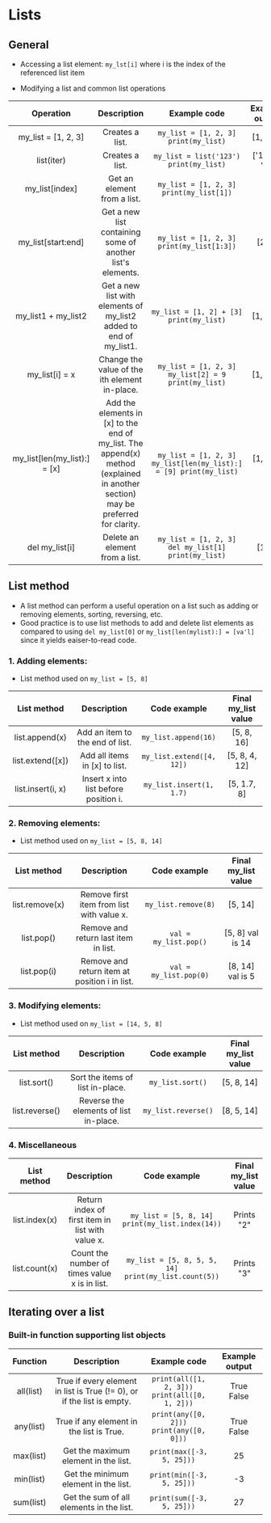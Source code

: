 # Lists

## General

* Accessing a list element: `my_lst[i]` where i is the index of the referenced list item

* Modifying a list and common list operations
  
|           Operation          |                                                            Description                                                           |                           Example code                             |  Example output |
|:----------------------------:|:--------------------------------------------------------------------------------------------------------------------------------:|:------------------------------------------------------------------:|:---------------:|
| my_list = [1, 2, 3]          | Creates a list.                                                                                                                  | `my_list = [1, 2, 3] print(my_list)`                               | [1, 2, 3]       |
| list(iter)                   | Creates a list.                                                                                                                  | `my_list = list('123') print(my_list)`                             | ['1', '2', '3'] |
| my_list[index]               | Get an element from a list.                                                                                                      | `my_list = [1, 2, 3] print(my_list[1])`                            | 2               |
| my_list[start:end]           | Get a new list containing some of another list's elements.                                                                       | `my_list = [1, 2, 3] print(my_list[1:3])`                          | [2, 3]          |
| my_list1 + my_list2          | Get a new list with elements of my_list2 added to end of my_list1.                                                               | `my_list = [1, 2] + [3]  print(my_list)`                           | [1, 2, 3]       |
| my_list[i] = x               | Change the value of the ith element in-place.                                                                                    | `my_list = [1, 2, 3] my_list[2] = 9  print(my_list)`               | [1, 2, 9]       |
| my_list[len(my_list):] = [x] | Add the elements in [x] to the end of my_list. The append(x) method (explained in another section) may be preferred for clarity. | `my_list = [1, 2, 3] my_list[len(my_list):] = [9] print(my_list)`  | [1, 2, 3, 9]    |
| del my_list[i]               | Delete an element from a list.                                                                                                   | `my_list = [1, 2, 3] del my_list[1] print(my_list)`                | [1, 3]          |


## List method

* A list method can perform a useful operation on a list such as adding or removing elements, sorting, reversing, etc. 
* Good practice is to use list methods to add and delete list elements as compared to using `del my_list[0]` or `my_list[len(mylist):] = [va'l]` since it yields eaiser-to-read code.

### 1. Adding elements: 

* List method used on `my_list = [5, 8]`

|    List method    |              Description              |           Code example        | Final my_list value |
|:-----------------:|:-------------------------------------:|:-----------------------------:|:-------------------:|
| list.append(x)    | Add an item to the end of list.       | `my_list.append(16)`          | [5, 8, 16]          |
| list.extend([x])  | Add all items in [x] to list.         | `my_list.extend([4, 12])`     | [5, 8, 4, 12]       |
| list.insert(i, x) | Insert x into list before position i. | `my_list.insert(1, 1.7)`      | [5, 1.7, 8]         |


### 2. Removing elements: 

* List method used on `my_list = [5, 8, 14]`

|   List method  |                  Description                  |      Code example      | Final my_list value |
|:--------------:|:---------------------------------------------:|:----------------------:|:-------------------:|
| list.remove(x) | Remove first item from list with value x.     | `my_list.remove(8)`    | [5, 14]             |
| list.pop()     | Remove and return last item in list.          | `val = my_list.pop()`  | [5, 8] val is 14    |
| list.pop(i)    | Remove and return item at position i in list. | `val = my_list.pop(0)` | [8, 14] val is 5    |


### 3. Modifying elements: 

* List method used on `my_list = [14, 5, 8]`

|   List method  |               Description              |     Code example    | Final my_list value |
|:--------------:|:--------------------------------------:|:-------------------:|:-------------------:|
| list.sort()    | Sort the items of list in-place.       | `my_list.sort()`    | [5, 8, 14]          |
| list.reverse() | Reverse the elements of list in-place. | `my_list.reverse()` | [8, 5, 14]          |

### 4. Miscellaneous

|  List method  |                    Description                   |                     Code example                     | Final my_list value |
|:-------------:|:------------------------------------------------:|:----------------------------------------------------:|:-------------------:|
| list.index(x) | Return index of first item in list with value x. | `my_list = [5, 8, 14] print(my_list.index(14))`      | Prints "2"          |
| list.count(x) | Count the number of times value x is in list.    | `my_list = [5, 8, 5, 5, 14] print(my_list.count(5))` | Prints "3"          |


## Iterating over a list

### Built-in function supporting list objects

|  Function |                               Description                              |                    Example code                    | Example output |
|:---------:|:----------------------------------------------------------------------:|:--------------------------------------------------:|:--------------:|
| all(list) | True if every element in list is True (!= 0), or if the list is empty. | `print(all([1, 2, 3]))`<br>`print(all([0, 1, 2]))` | True <br>False |
| any(list) | True if any element in the list is True.                               | `print(any([0, 2]))`<br>`print(any([0, 0]))`       | True <br>False |
| max(list) | Get the maximum element in the list.                                   | `print(max([-3, 5, 25]))`                          | 25             |
| min(list) | Get the minimum element in the list.                                   | `print(min([-3, 5, 25]))`                          | -3             |
| sum(list) | Get the sum of all elements in the list.                               | `print(sum([-3, 5, 25]))`                          | 27             |
